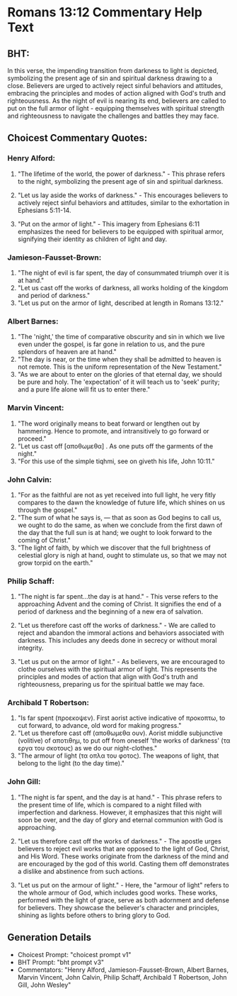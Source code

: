 # Romans 13:12 Commentary Help Text

## BHT:
In this verse, the impending transition from darkness to light is depicted, symbolizing the present age of sin and spiritual darkness drawing to a close. Believers are urged to actively reject sinful behaviors and attitudes, embracing the principles and modes of action aligned with God's truth and righteousness. As the night of evil is nearing its end, believers are called to put on the full armor of light - equipping themselves with spiritual strength and righteousness to navigate the challenges and battles they may face.

## Choicest Commentary Quotes:
### Henry Alford:
1. "The lifetime of the world, the power of darkness." - This phrase refers to the night, symbolizing the present age of sin and spiritual darkness.

2. "Let us lay aside the works of darkness." - This encourages believers to actively reject sinful behaviors and attitudes, similar to the exhortation in Ephesians 5:11-14.

3. "Put on the armor of light." - This imagery from Ephesians 6:11 emphasizes the need for believers to be equipped with spiritual armor, signifying their identity as children of light and day.

### Jamieson-Fausset-Brown:
1. "The night of evil is far spent, the day of consummated triumph over it is at hand." 
2. "Let us cast off the works of darkness, all works holding of the kingdom and period of darkness." 
3. "Let us put on the armor of light, described at length in Romans 13:12."

### Albert Barnes:
1. "The 'night,' the time of comparative obscurity and sin in which we live even under the gospel, is far gone in relation to us, and the pure splendors of heaven are at hand." 
2. "The day is near, or the time when they shall be admitted to heaven is not remote. This is the uniform representation of the New Testament."
3. "As we are about to enter on the glories of that eternal day, we should be pure and holy. The 'expectation' of it will teach us to 'seek' purity; and a pure life alone will fit us to enter there."

### Marvin Vincent:
1. "The word originally means to beat forward or lengthen out by hammering. Hence to promote, and intransitively to go forward or proceed."
2. "Let us cast off [αποθωμεθα] . As one puts off the garments of the night."
3. "For this use of the simple tiqhmi, see on giveth his life, John 10:11."

### John Calvin:
1. "For as the faithful are not as yet received into full light, he very fitly compares to the dawn the knowledge of future life, which shines on us through the gospel."
2. "The sum of what he says is, — that as soon as God begins to call us, we ought to do the same, as when we conclude from the first dawn of the day that the full sun is at hand; we ought to look forward to the coming of Christ."
3. "The light of faith, by which we discover that the full brightness of celestial glory is nigh at hand, ought to stimulate us, so that we may not grow torpid on the earth."

### Philip Schaff:
1. "The night is far spent...the day is at hand." - This verse refers to the approaching Advent and the coming of Christ. It signifies the end of a period of darkness and the beginning of a new era of salvation.

2. "Let us therefore cast off the works of darkness." - We are called to reject and abandon the immoral actions and behaviors associated with darkness. This includes any deeds done in secrecy or without moral integrity.

3. "Let us put on the armor of light." - As believers, we are encouraged to clothe ourselves with the spiritual armor of light. This represents the principles and modes of action that align with God's truth and righteousness, preparing us for the spiritual battle we may face.

### Archibald T Robertson:
1. "Is far spent (προεκοψεν). First aorist active indicative of προκοπτω, to cut forward, to advance, old word for making progress." 
2. "Let us therefore cast off (αποθωμεθα ουν). Aorist middle subjunctive (volitive) of αποτιθημ, to put off from oneself 'the works of darkness' (τα εργα του σκοτους) as we do our night-clothes." 
3. "The armour of light (τα οπλα του φοτος). The weapons of light, that belong to the light (to the day time)."

### John Gill:
1. "The night is far spent, and the day is at hand." - This phrase refers to the present time of life, which is compared to a night filled with imperfection and darkness. However, it emphasizes that this night will soon be over, and the day of glory and eternal communion with God is approaching.

2. "Let us therefore cast off the works of darkness." - The apostle urges believers to reject evil works that are opposed to the light of God, Christ, and His Word. These works originate from the darkness of the mind and are encouraged by the god of this world. Casting them off demonstrates a dislike and abstinence from such actions.

3. "Let us put on the armour of light." - Here, the "armour of light" refers to the whole armour of God, which includes good works. These works, performed with the light of grace, serve as both adornment and defense for believers. They showcase the believer's character and principles, shining as lights before others to bring glory to God.


## Generation Details
- Choicest Prompt: "choicest prompt v1"
- BHT Prompt: "bht prompt v3"
- Commentators: "Henry Alford, Jamieson-Fausset-Brown, Albert Barnes, Marvin Vincent, John Calvin, Philip Schaff, Archibald T Robertson, John Gill, John Wesley"
